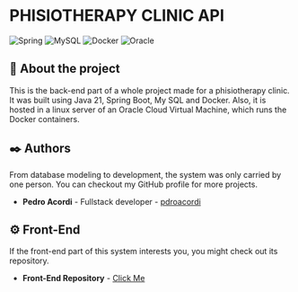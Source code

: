 # PHISIOTHERAPY CLINIC API

![Spring](https://img.shields.io/badge/spring-%236DB33F.svg?style=for-the-badge&logo=spring&logoColor=white) ![MySQL](https://img.shields.io/badge/mysql-4479A1.svg?style=for-the-badge&logo=mysql&logoColor=white) ![Docker](https://img.shields.io/badge/docker-%230db7ed.svg?style=for-the-badge&logo=docker&logoColor=white) ![Oracle](https://img.shields.io/badge/Oracle-F80000?style=for-the-badge&logo=oracle&logoColor=white)

## 🚀 About the project

This is the back-end part of a whole project made for a phisiotherapy clinic. It was built using Java 21, Spring Boot, My SQL and Docker. Also, it is hosted in a linux server of an Oracle Cloud Virtual Machine, which runs the Docker containers.

## ✒️ Authors

From database modeling to development, the system was only carried by one person. You can checkout my GitHub profile for more projects.
* **Pedro Acordi** - Fullstack developer - [pdroacordi](https://github.com/pdroacordi) 

## ⚙️ Front-End
If the front-end part of this system interests you, you might check out its repository.
* **Front-End Repository** - [Click Me](https://github.com/pdroacordi/clinic-frontend)